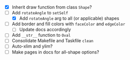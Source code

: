 - [x] Inherit draw function from class `Shape`?
- [ ] Add `rotateAngle` to `setSelf`
  - [x] Add `rotateAngle` arg to all (or applicable) shapes
- [ ] Add border and fill colors with `faceColor` and `edgeColor`
  - [ ] Update docs accordingly
- [ ] Add `__str__` function to `Oval`
- [ ] Consolidate Makefile and Taskfile `clean`
- [ ] Auto-xlim and ylim?
- [ ] Make pages in docs for all-shape options?
